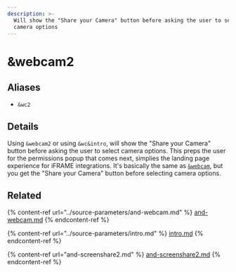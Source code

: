 ```yaml
---
description: >-
  Will show the "Share your Camera" button before asking the user to select
  camera options
---
```


# \&webcam2

## Aliases

* `&wc2`

## Details

Using `&webcam2` or using `&wc&intro`, will show the "Share your Camera" button before asking the user to select camera options. This preps the user for the permissions popup that comes next, simplies the landing page experience for iFRAME integrations. It's basically the same as [`&webcam`](../source-parameters/and-webcam.md), but you get the "Share your Camera" button before selecting camera options.

## Related

{% content-ref url="../source-parameters/and-webcam.md" %}
[and-webcam.md](../source-parameters/and-webcam.md)
{% endcontent-ref %}

{% content-ref url="../source-parameters/intro.md" %}
[intro.md](../source-parameters/intro.md)
{% endcontent-ref %}

{% content-ref url="and-screenshare2.md" %}
[and-screenshare2.md](and-screenshare2.md)
{% endcontent-ref %}
